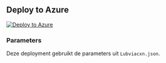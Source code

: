 ## Deploy to Azure

[![Deploy to Azure](https://aka.ms/deploytoazurebutton)](https://portal.azure.com/#create/Microsoft.Template/uri/https%3A%2F%2Fraw.githubusercontent.com%2F<username>%2F<repository>%2Fmain%2Fazlighthouse%2Fmain.bicep)

### Parameters
Deze deployment gebruikt de parameters uit `Lubviacxn.json`.
